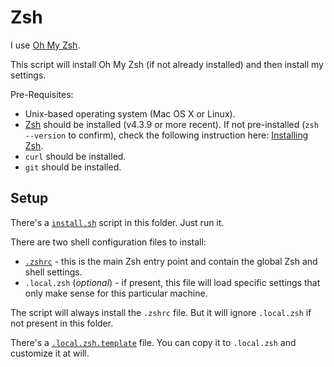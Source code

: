 Zsh
===

I use [Oh My Zsh](https://github.com/robbyrussell/oh-my-zsh).

This script will install Oh My Zsh (if not already installed) and then install my settings.

Pre-Requisites:

* Unix-based operating system (Mac OS X or Linux).
* [Zsh](http://www.zsh.org) should be installed (v4.3.9 or more recent). If not pre-installed (`zsh --version` to confirm), check the following instruction here: [Installing Zsh](https://github.com/robbyrussell/oh-my-zsh/wiki/Installing-ZSH).
* `curl` should be installed.
* `git` should be installed.

Setup
-----

There's a [`install.sh`](./install.sh) script in this folder. Just run it.

There are two shell configuration files to install:

- [`.zshrc`](.zshrc) - this is the main Zsh entry point and contain the global Zsh and shell settings.
- `.local.zsh` (_optional_) - if present, this file will load specific settings that only make sense for this particular machine.

The script will always install the `.zshrc` file. But it will ignore `.local.zsh` if not present in this folder.

There's a [`.local.zsh.template`](.local.zsh.template) file. You can copy it to `.local.zsh` and customize it at will.
